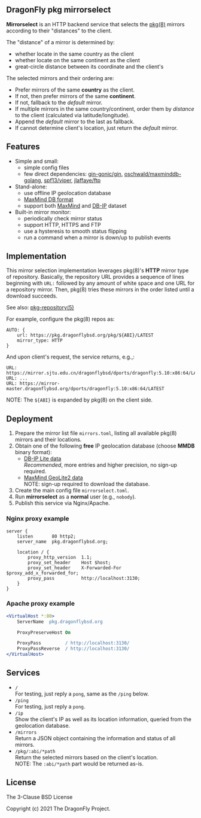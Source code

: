 DragonFly pkg mirrorselect
--------------------------

**Mirrorselect** is an HTTP backend service that selects the
[pkg(8)](https://man.dragonflybsd.org/?command=pkg&section=8)
mirrors according to their "distances" to the client.

The "distance" of a mirror is determined by:

* whether locate in the same country as the client
* whether locate on the same continent as the client
* great-circle distance between its coordinate and the client's

The selected mirrors and their ordering are:

* Prefer mirrors of the same **country** as the client.
* If not, then prefer mirrors of the same **continent**.
* If not, fallback to the *default* mirror.
* If multiple mirrors in the same country/continent, order them by
  *distance* to the client (calculated via latitude/longitude).
* Append the *default* mirror to the last as fallback.
* If cannot determine client's location, just return the *default* mirror.

Features
--------
* Simple and small:
  - simple config files
  - few direct dependencies:
  [gin-gonic/gin](https://github.com/gin-gonic/gin),
  [oschwald/maxminddb-golang](https://github.com/oschwald/maxminddb-golang),
  [spf13/viper](https://github.com/spf13/viper),
  [jlaffaye/ftp](https://github.com/jlaffaye/ftp)
* Stand-alone:
  - use offline IP geolocation database
  - [MaxMind DB format](https://maxmind.github.io/MaxMind-DB/)
  - support both [MaxMind](https://www.maxmind.com) and
  [DB-IP](https://db-ip.com) dataset
* Built-in mirror monitor:
  - periodically check mirror status
  - support HTTP, HTTPS and FTP
  - use a hysteresis to smooth status flipping
  - run a command when a mirror is down/up to publish events

Implementation
--------------
This mirror selection implementation leverages pkg(8)'s **HTTP**
mirror type of repository.
Basically, the repository URL provides a sequence of lines beginning with
`URL:` followed by any amount of white space and one URL for a repository
mirror.
Then, pkg(8) tries these mirrors in the order listed until a download
succeeds.

See also: [pkg-repository(5)](https://man.dragonflybsd.org/?command=pkg-repository&section=5)

For example, configure the pkg(8) repos as:
```
AUTO: {
	url: https://pkg.dragonflybsd.org/pkg/${ABI}/LATEST
	mirror_type: HTTP
}
```

And upon client's request, the service returns, e.g.,:
```
URL: https://mirror.sjtu.edu.cn/dragonflybsd/dports/dragonfly:5.10:x86:64/LATEST
URL: ...
URL: https://mirror-master.dragonflybsd.org/dports/dragonfly:5.10:x86:64/LATEST
```

NOTE: The `${ABI}` is expanded by pkg(8) on the client side.

Deployment
----------
1. Prepare the mirror list file `mirrors.toml`, listing all available
   pkg(8) mirrors and their locations.
2. Obtain one of the following **free** IP geolocation database
   (choose **MMDB** binary format):
   * [DB-IP Lite data](https://db-ip.com/db/download/ip-to-city-lite)
     <br>
     *Recommended*, more entries and higher precision, no sign-up required.
   * [MaxMind GeoLite2 data](https://dev.maxmind.com/geoip/geoip2/geolite2/)
     <br>
     NOTE: sign-up required to download the database.
3. Create the main config file `mirrorselect.toml`.
4. Run **mirrorselect** as a **normal** user (e.g., `nobody`).
5. Publish this service via Nginx/Apache.

### Nginx proxy example

```nginx
server {
    listen       80 http2;
    server_name  pkg.dragonflybsd.org;

    location / {
        proxy_http_version  1.1;
        proxy_set_header    Host $host;
        proxy_set_header    X-Forwarded-For $proxy_add_x_forwarded_for;
        proxy_pass          http://localhost:3130;
    }
}
```

### Apache proxy example

```apache
<VirtualHost *:80>
    ServerName  pkg.dragonflybsd.org

    ProxyPreserveHost On

    ProxyPass         / http://localhost:3130/
    ProxyPassReverse  / http://localhost:3130/
</VirtualHost>
```

Services
--------
* `/`
  <br>
  For testing, just reply a `pong`, same as the `/ping` below.
* `/ping`
  <br>
  For testing, just reply a `pong`.
* `/ip`
  <br>
  Show the client's IP as well as its location information,
  queried from the geolocation database.
* `/mirrors`
  <br>
  Return a JSON object containing the information and status of all mirrors.
* `/pkg/:abi/*path`
  <br>
  Return the selected mirrors based on the client's location.
  <br>
  NOTE: The `:abi/*path` part would be returned as-is.

License
-------
The 3-Clause BSD License

Copyright (c) 2021 The DragonFly Project.
